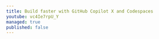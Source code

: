 ```yaml
---
title: Build faster with GitHub Copilot X and Codespaces
youtube: vc4Ie7rpU_Y
managed: true
published: false
---
```


